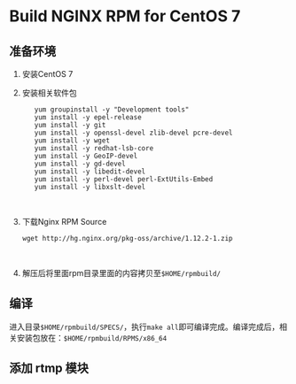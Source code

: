 # Build NGINX RPM for CentOS 7



## 准备环境

1. 安装CentOS 7

2. 安装相关软件包

   ```shell
      yum groupinstall -y "Development tools"
      yum install -y epel-release
      yum install -y git
      yum install -y openssl-devel zlib-devel pcre-devel
      yum install -y wget
      yum install -y redhat-lsb-core
      yum install -y GeoIP-devel
      yum install -y gd-devel
      yum install -y libedit-devel
      yum install -y perl-devel perl-ExtUtils-Embed
      yum install -y libxslt-devel
   ```

   ​

3. 下载Nginx RPM Source

   ```shell
   wget http://hg.nginx.org/pkg-oss/archive/1.12.2-1.zip
   ```

   ​

4. 解压后将里面rpm目录里面的内容拷贝至`$HOME/rpmbuild/`



## 编译

进入目录`$HOME/rpmbuild/SPECS/`，执行`make all`即可编译完成。编译完成后，相关安装包放在：`$HOME/rpmbuild/RPMS/x86_64`



## 添加 rtmp 模块


